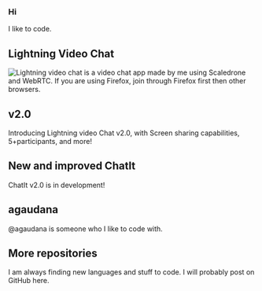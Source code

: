 ### Hi
I like to code.
## Lightning Video Chat
![Lightning video chat](https://kjbrobocat8.github.io/Lightning-videoChat) is a video chat app made by me using Scaledrone and WebRTC.
If you are using Firefox, join through Firefox first then other browsers.
## v2.0
Introducing Lightning video Chat v2.0, with Screen sharing capabilities, 5+participants, and more!

## New and improved ChatIt
ChatIt v2.0 is in development!

## agaudana
@agaudana is someone who I like to code with.

## More repositories
I am always finding new languages and stuff to code.
I will probably post on GitHub here.
<!--
**kjbrobocat8/kjbrobocat8** is a ✨ _special_ ✨ repository because its `README.md` (this file) appears on your GitHub profile.
-->
